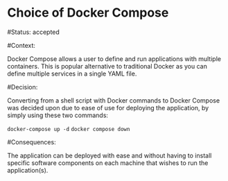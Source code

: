 # Choice of Docker Compose

#Status: accepted

#Context:

Docker Compose allows a user to define and run applications with multiple containers. This is popular alternative to traditional Docker as you can define multiple services in a single YAML file.

#Decision:

Converting from a shell script with Docker commands to Docker Compose was decided upon due to ease of use for deploying the application, by simply using these two commands:

`docker-compose up -d`
`docker compose down`

#Consequences:

The application can be deployed with ease and without having to install specific software components on each machine that wishes to run the application(s).
